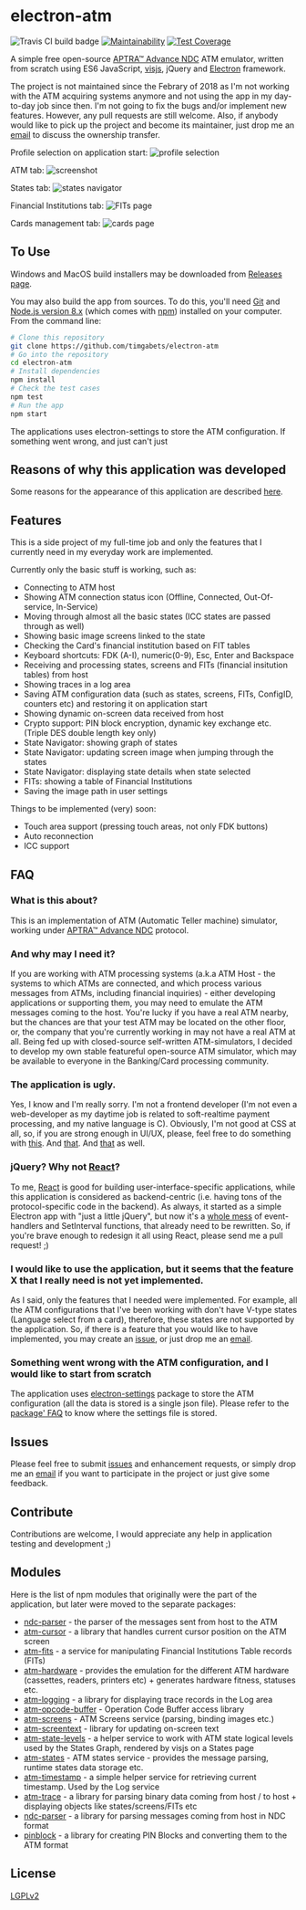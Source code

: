 # electron-atm

![Travis CI build badge](https://travis-ci.org/timgabets/electron-atm.svg?branch=master)
[![Maintainability](https://api.codeclimate.com/v1/badges/bd413733bed6663896cc/maintainability)](https://codeclimate.com/github/timgabets/electron-atm/maintainability)
[![Test Coverage](https://api.codeclimate.com/v1/badges/bd413733bed6663896cc/test_coverage)](https://codeclimate.com/github/timgabets/electron-atm/test_coverage)

A simple free open-source [APTRA™ Advance NDC](https://www.ncr.com/financial-services/banking-atm-software/aptra-advance-ndc) ATM emulator, written from scratch using ES6 JavaScript, [visjs](http://visjs.org/), jQuery and [Electron](https://electron.atom.io/) framework.

The project is not maintained since the Febrary of 2018 as I'm not working with the ATM acquiring systems anymore and not using the app in my day-to-day job since then. I'm not going to fix the bugs and/or implement new features. However, any pull requests are still welcome. Also, if anybody would like to pick up the project and become its maintainer, just drop me an [email](mailto:tim@gabets.ru) to discuss the ownership transfer. 

Profile selection on application start:
![profile selection](img/profile-selection.png)

ATM tab:
![screenshot](img/screenshot.png)

States tab:
![states navigator](img/states.png)

Financial Institutions tab:
![FITs page](img/fits.png)

Cards management tab:
![cards page](img/cards.png)

## To Use

Windows and MacOS build installers may be downloaded from [Releases page](https://github.com/timgabets/electron-atm/releases).

You may also build the app from sources. To do this, you'll need [Git](https://git-scm.com) and [Node.js version 8.x](https://nodejs.org/en/download/) (which comes with [npm](http://npmjs.com)) installed on your computer. From the command line:

```bash
# Clone this repository
git clone https://github.com/timgabets/electron-atm
# Go into the repository
cd electron-atm
# Install dependencies
npm install
# Check the test cases
npm test
# Run the app
npm start
```

The applications uses electron-settings to store the ATM configuration. If something went wrong, and just can't just 

## Reasons of why this application was developed

Some reasons for the appearance of this application are described [here](http://gabets.ru/electron-atm).

## Features 

This is a side project of my full-time job and only the features that I currently need in my everyday work are implemented. 

Currently only the basic stuff is working, such as:

 * Connecting to ATM host
 * Showing ATM connection status icon (Offline, Connected, Out-Of-service, In-Service)
 * Moving through almost all the basic states (ICC states are passed through as well)
 * Showing basic image screens linked to the state
 * Checking the Card's financial institution based on FIT tables
 * Keyboard shortcuts: FDK (A-I), numeric(0-9), Esc, Enter and Backspace
 * Receiving and processing states, screens and FITs (financial insitution tables) from host
 * Showing traces in a log area
 * Saving ATM configuration data (such as states, screens, FITs, ConfigID, counters etc) and restoring it on application start
 * Showing dynamic on-screen data received from host
 * Crypto support: PIN block encryption, dynamic key exchange etc. (Triple DES double length key only)
 * State Navigator: showing graph of states
 * State Navigator: updating screen image when jumping through the states
 * State Navigator: displaying state details when state selected
 * FITs: showing a table of Financial Institutions
 * Saving the image path in user settings

Things to be implemented (very) soon:
 * Touch area support (pressing touch areas, not only FDK buttons)
 * Auto reconnection
 * ICC support


## FAQ

### What is this about?

This is an implementation of ATM (Automatic Teller machine) simulator, working under [APTRA™ Advance NDC](https://www.ncr.com/financial-services/banking-atm-software/aptra-advance-ndc) protocol.

### And why may I need it?

If you are working with ATM processing systems (a.k.a ATM Host - the systems to which ATMs are connected, and which process various messages from ATMs, including financial inquiries) - either developing applications or supporting them, you may need to emulate the ATM messages coming to the host. You're lucky if you have a real ATM nearby, but the chances are that your test ATM may be located on the other floor, or, the company that you're currently working in may not have a real ATM at all. Being fed up with closed-source self-written ATM-simulators, I decided to develop my own stable featureful open-source ATM simulator, which may be available to everyone in the Banking/Card processing community.

### The application is ugly.

Yes, I know and I'm really sorry. I'm not a frontend developer (I'm not even a web-developer  as my daytime job is related to soft-realtime payment processing, and my native language is C). Obviously, I'm not good at CSS at all, so, if you are strong enough in UI/UX, please, feel free to do something with [this](https://github.com/timgabets/electron-atm/blob/master/css/styles.css). And [that](https://github.com/timgabets/electron-atm/blob/master/index.html). And [that](https://github.com/timgabets/electron-atm/tree/master/templates) as well.

### jQuery? Why not [React](https://facebook.github.io/react/)?

To me, [React](https://facebook.github.io/react/) is good for building user-interface-specific applications, while this application is considered as backend-centric (i.e. having tons of the protocol-specific code in the backend). As always, it started as a simple Electron app with "just a little jQuery", but now it's a [whole mess](https://github.com/timgabets/electron-atm/blob/master/src/listeners/window.js) of event-handlers and SetInterval functions, that already need to be rewritten. So, if you're brave enough to redesign it all using React, please send me a pull request! ;)


### I would like to use the application, but it seems that the feature X that I really need is not yet implemented.

As I said, only the features that I needed were implemented. For example, all the ATM configurations that I've been working with don't have V-type states (Language select from a card), therefore, these states are not supported by the application. So, if there is a feature that you would like to have implemented, you may create an [issue](https://github.com/timgabets/electron-atm/issues), or just drop me an [email](mailto:tim@gabets.ru). 

### Something went wrong with the ATM configuration, and I would like to start from scratch

The application uses [electron-settings](https://www.npmjs.com/package/electron-settings) package to store the ATM configuration (all the data is stored is a single json file). Please refer to the [package' FAQ](https://github.com/nathanbuchar/electron-settings/wiki/FAQs#where-is-the-settings-file-saved) to know where the settings file is stored.


## Issues

Please feel free to submit [issues](https://github.com/timgabets/electron-atm/issues) and enhancement requests, or simply drop me an [email](mailto:tim@gabets.ru) if you want to participate in the project or just give some feedback.

## Contribute

Contributions are welcome, I would appreciate any help in application testing and development ;)

## Modules

Here is the list of npm modules that originally were the part of the application, but later were moved to the separate packages:

 * [ndc-parser](https://github.com/timgabets/ndc-parser) - the parser of the messages sent from host to the ATM
 * [atm-cursor](https://github.com/timgabets/atm-cursor) - a library that handles current cursor position on the ATM screen
 * [atm-fits](https://github.com/timgabets/atm-fits) - a service for manipulating Financial Institutions Table records (FITs)
 * [atm-hardware](https://github.com/timgabets/atm-hardware)  - provides the emulation for the different ATM hardware (cassettes, readers, printers etc) + generates hardware fitness, statuses etc.
 * [atm-logging](https://github.com/timgabets/atm-logging) - a library for displaying trace records in the Log area
 * [atm-opcode-buffer](https://github.com/timgabets/atm-opcode-buffer) - Operation Code Buffer access library 
 * [atm-screens](https://github.com/timgabets/atm-screens) - ATM Screens service (parsing, binding images etc.)
 * [atm-screentext](https://github.com/timgabets/atm-screentext) - library for updating on-screen text 
 * [atm-state-levels](https://github.com/timgabets/atm-state-levels) - a helper service to work with ATM state logical levels used by the States Graph, rendered by visjs on a States page
 * [atm-states](https://github.com/timgabets/atm-states) - ATM states service - provides the message parsing, runtime states data storage etc.
 * [atm-timestamp](https://github.com/timgabets/atm-timestamp) - a simple helper service for retrieving current timestamp. Used by the Log service
 * [atm-trace](https://github.com/timgabets/atm-trace) - a library for parsing binary data coming from host / to host + displaying objects like states/screens/FITs etc
 * [ndc-parser](https://github.com/timgabets/ndc-parser) - a library for parsing messages coming from host in NDC format
 * [pinblock](https://github.com/timgabets/pinblock) - a library for creating PIN Blocks and converting them to the ATM format


## License
[LGPLv2](LICENSE.md)


